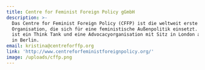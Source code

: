 ```yaml
---
title: Centre for Feminist Foreign Policy gGmbH
description: >-
  Das Centre for Feminist Foreign Policy (CFFP) ist die weltweit erste
  Organisation, die sich für eine feministische Außenpolitik einsetzt. Das CFFP
  ist ein Think Tank und eine Advocacyorganisation mit Sitz in London als auch
  in Berlin. 
email: kristina@centreforffp.org
link: 'http://www.centreforfeministforeignpolicy.org/'
image: /uploads/cffp.png
---
```


